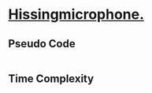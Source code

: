 # [Hissingmicrophone.](https://open.kattis.com/problems/hissingmicrophone.)



## Pseudo Code
```

```

## Time Complexity
